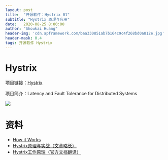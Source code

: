 ```yaml
---
layout: post
title:  "开源软件：Hystrix 01"
subtitle: "Hystrix 原理与应用"
date:   2020-08-25 8:00:00
author: "Shoukai Huang"
header-img: 'cdn.apframework.com/baa330851ab7b164c9c4f268bd0a812e.jpg'
header-mask: 0.4
tags: 开源软件 Hystrix
---
```


# Hystrix

项目链接：[Hystrix](https://github.com/Netflix/Hystrix)

项目简介：Latency and Fault Tolerance for Distributed Systems

![](http://cdn.apframework.com/49b0b521fe9dddd4aca98aba9c901501.jpg)


# 资料

* [How it Works](https://github.com/Netflix/Hystrix/wiki/How-it-Works)
* [Hystrix原理与实战（文章略长）](https://my.oschina.net/7001/blog/1619842)
* [Hystrix工作原理（官方文档翻译）](https://segmentfault.com/a/1190000012439580)
